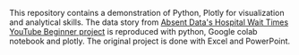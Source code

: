 This repository contains a demonstration of Python, Plotly for visualization and analytical skills. The data story from [Absent Data's Hospital Wait Times YouTube Beginner project](https://youtu.be/34cvSgkuaqc) is reproduced with python, Google colab notebook and plotly. The original project is done with Excel and PowerPoint.
